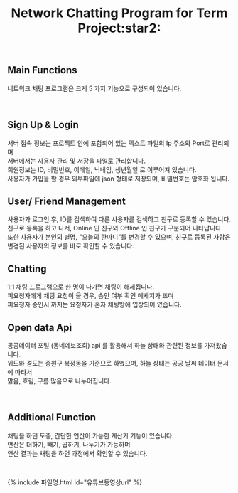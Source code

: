 <h1 align="center">
Network Chatting Program for Term Project:star2:
</h1>
<p align="center">

</p>
<br>
<div align="center">
    
</div>

<h2> Main Functions </h2>
<p>네트워크 채팅 프로그램은 크게 5 가지 기능으로 구성되어 있습니다. <br/>
</p><br/>


<h2> Sign Up & Login </h2>
<p>서버 접속 정보는 프로젝트 안에 포함되어 있는 텍스트 파일의 Ip 주소와 Port로 관리되며<br/>
    서버에서는 사용자 관리 및 저장을 파일로 관리합니다.<br/>
    회원정보는 ID, 비밀번호, 이메일, 닉네임, 생년월일 로 이루어져 있습니다.<br/>
    사용자가 가입을 할 경우 외부파일에 json 형태로 저장되며, 비밀번호는 암호화 됩니다.<br/>
</p>

<h2> User/ Friend Management </h2>
<p>사용자가 로그인 후, ID를 검색하여 다른 사용자를 검색하고 친구로 등록할 수 있습니다. <br/>
    친구로 등록을 하고 나서, Online 인 친구와 Offline 인 친구가 구분되어 나타납니다.<br/>
    또한 사용자가 본인의 별명, "오늘의 한마디"를 변경할 수 있으며, 친구로 등록된 사람은 변경된 사용자의 정보를 바로 확인할 수 있습니다. 
</p>

<h2> Chatting </h2>
<p>1:1 채팅 프로그램으로 한 명이 나가면 채팅이 해제됩니다.<br/>
   피요청자에게 채팅 요청이 올 경우, 승인 여부 확인 메세지가 뜨며<br/>
    피요청자 승인시 까지는 요청자가 혼자 채팅방에 입장되어 있습니다.
</p>

<h2> Open data Api </h2>
<p>공공데이터 포털 (동네예보조회) api 를 활용해서 하늘 상태와 관련된 정보를 가져왔습니다.<br/>
    위도와 경도는 중원구 복정동을 기준으로 하였으며, 하늘 상태는 공공 날씨 데이터 문서에 따라서 <br/>
    맑음, 흐림, 구름 많음으로 나누어집니다. 
</p><br/>
    
<h2> Additional Function </h2>
<p> 채팅을 하던 도중, 간단한 연산이 가능한 계산기 기능이 있습니다.<br/>
    연산은 더하기, 빼기, 곱하기, 나누기가 가능하며 <br/>
  연산 결과는 채팅을 하던 과정에서 확인할 수 있습니다.
</p><br/>


{% include 파일명.html id="유튜브동영상url" %}  

